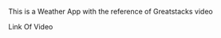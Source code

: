 <p> This is a Weather App with the reference of Greatstacks video </p>

<p url = 'https://youtu.be/MIYQR-Ybrn4?si=GoVcN2VmS4q9b9c_'>Link Of Video</p>
